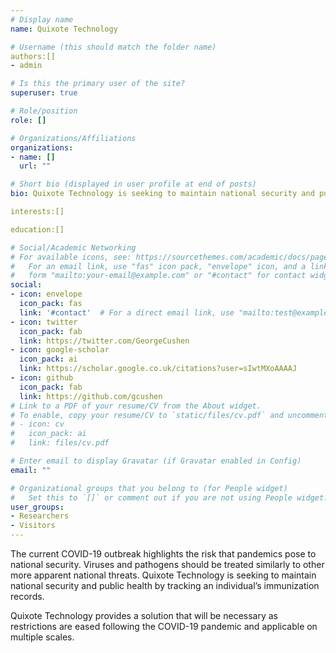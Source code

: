 ```yaml
---
# Display name
name: Quixote Technology

# Username (this should match the folder name)
authors:[]
- admin

# Is this the primary user of the site?
superuser: true

# Role/position
role: []

# Organizations/Affiliations
organizations:
- name: []
  url: ""

# Short bio (displayed in user profile at end of posts)
bio: Quixote Technology is seeking to maintain national security and public health by tracking an individual’s immunization records.

interests:[] 

education:[]

# Social/Academic Networking
# For available icons, see: https://sourcethemes.com/academic/docs/page-builder/#icons
#   For an email link, use "fas" icon pack, "envelope" icon, and a link in the
#   form "mailto:your-email@example.com" or "#contact" for contact widget.
social:
- icon: envelope
  icon_pack: fas
  link: '#contact'  # For a direct email link, use "mailto:test@example.org".
- icon: twitter
  icon_pack: fab
  link: https://twitter.com/GeorgeCushen
- icon: google-scholar
  icon_pack: ai
  link: https://scholar.google.co.uk/citations?user=sIwtMXoAAAAJ
- icon: github
  icon_pack: fab
  link: https://github.com/gcushen
# Link to a PDF of your resume/CV from the About widget.
# To enable, copy your resume/CV to `static/files/cv.pdf` and uncomment the lines below.
# - icon: cv
#   icon_pack: ai
#   link: files/cv.pdf

# Enter email to display Gravatar (if Gravatar enabled in Config)
email: ""

# Organizational groups that you belong to (for People widget)
#   Set this to `[]` or comment out if you are not using People widget.
user_groups:
- Researchers
- Visitors
---
```


The current COVID-19 outbreak highlights the risk that pandemics pose to national security. Viruses and pathogens should be treated similarly to other more apparent national threats. Quixote Technology is seeking to maintain national security and public health by tracking an individual’s immunization records.

Quixote Technology provides a solution that will be necessary as restrictions are eased following the COVID-19 pandemic and applicable on multiple scales.
